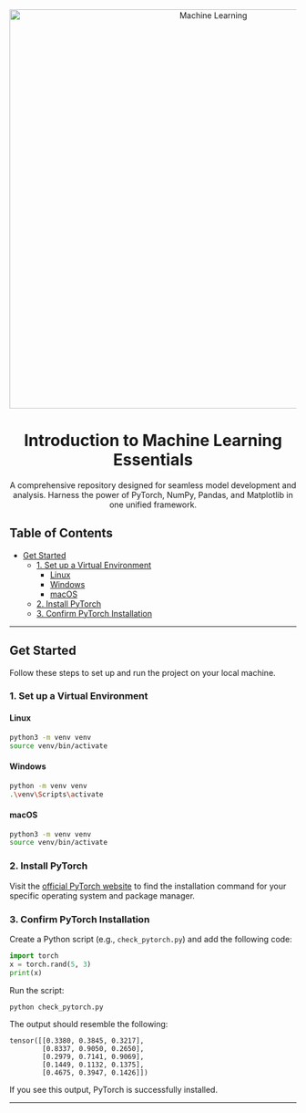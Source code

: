 <div align="center">
  <img src="https://github.com/DevGauravJoshi/Machine-Learning/assets/93304640/6180d408-452c-4c80-8a67-7524c830a01b" alt="Machine Learning" width="700px">

  <h1>
    Introduction to Machine Learning Essentials
  </h1>

  <p>A comprehensive repository designed for seamless model development and analysis. Harness the power of PyTorch, NumPy, Pandas, and Matplotlib in one unified framework. </p>
</div>

## Table of Contents

- [Get Started](#get-started)
  - [1. Set up a Virtual Environment](#1-set-up-a-virtual-environment)
    - [Linux](#linux)
    - [Windows](#windows)
    - [macOS](#macos)
  - [2. Install PyTorch](#2-install-pytorch)
  - [3. Confirm PyTorch Installation](#3-confirm-pytorch-installation)

---

## Get Started

Follow these steps to set up and run the project on your local machine.

### 1. Set up a Virtual Environment

#### Linux

```bash
python3 -m venv venv
source venv/bin/activate
```

#### Windows

```bash
python -m venv venv
.\venv\Scripts\activate
```

#### macOS

```bash
python3 -m venv venv
source venv/bin/activate
```

### 2. Install PyTorch

Visit the [official PyTorch website](https://pytorch.org/get-started/locally/) to find the installation command for your specific operating system and package manager.

### 3. Confirm PyTorch Installation

Create a Python script (e.g., `check_pytorch.py`) and add the following code:

```python
import torch
x = torch.rand(5, 3)
print(x)
```

Run the script:

```bash
python check_pytorch.py
```

The output should resemble the following:

```plaintext
tensor([[0.3380, 0.3845, 0.3217],
        [0.8337, 0.9050, 0.2650],
        [0.2979, 0.7141, 0.9069],
        [0.1449, 0.1132, 0.1375],
        [0.4675, 0.3947, 0.1426]])
```

If you see this output, PyTorch is successfully installed.

---
